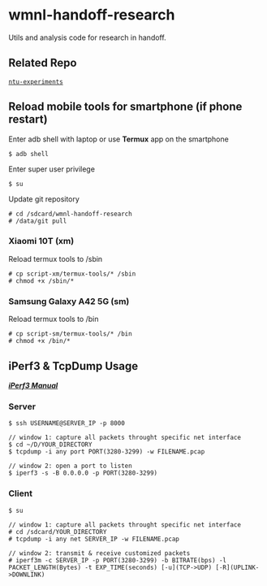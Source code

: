 # wmnl-handoff-research
Utils and analysis code for research in handoff.


## Related Repo

[`ntu-experiments`](https://github.com/chihyangchen/ntu-experiments)


## Reload mobile tools for smartphone (if phone restart)

Enter adb shell with laptop or use **Termux** app on the smartphone

	$ adb shell 

Enter super user privilege

	$ su

Update git repository

	# cd /sdcard/wmnl-handoff-research
	# /data/git pull

### Xiaomi 10T (xm)

Reload termux tools to /sbin

	# cp script-xm/termux-tools/* /sbin
	# chmod +x /sbin/*

### Samsung Galaxy A42 5G (sm)

Reload termux tools to /bin

	# cp script-sm/termux-tools/* /bin
	# chmod +x /bin/*


## iPerf3 & TcpDump Usage
[***iPerf3 Manual***](https://iperf.fr/iperf-doc.php)

### Server

	$ ssh USERNAME@SERVER_IP -p 8000

	// window 1: capture all packets throught specific net interface
	$ cd ~/D/YOUR_DIRECTORY
	$ tcpdump -i any port PORT(3280-3299) -w FILENAME.pcap

	// window 2: open a port to listen
	$ iperf3 -s -B 0.0.0.0 -p PORT(3280-3299)

### Client
	
	$ su

	// window 1: capture all packets throught specific net interface
	# cd /sdcard/YOUR_DIRECTORY
	# tcpdump -i any net SERVER_IP -w FILENAME.pcap

	// window 2: transmit & receive customized packets
	# iperf3m -c SERVER_IP -p PORT(3280-3299) -b BITRATE(bps) -l PACKET_LENGTH(Bytes) -t EXP_TIME(seconds) [-u](TCP->UDP) [-R](UPLINK->DOWNLINK)
